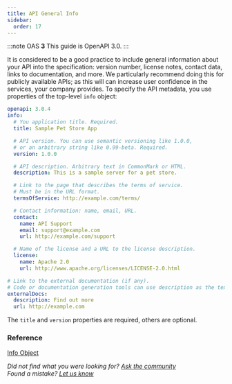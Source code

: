```yaml
---
title: API General Info
sidebar:
  order: 17
---
```


:::note
OAS **3** This guide is OpenAPI 3.0.
:::

It is considered to be a good practice to include general information about your API into the specification: version number, license notes, contact data, links to documentation, and more. We particularly recommend doing this for publicly available APIs; as this will can increase user confidence in the services, your company provides. To specify the API metadata, you use properties of the top-level `info` object:

```yaml
openapi: 3.0.4
info:
  # You application title. Required.
  title: Sample Pet Store App

  # API version. You can use semantic versioning like 1.0.0,
  # or an arbitrary string like 0.99-beta. Required.
  version: 1.0.0

  # API description. Arbitrary text in CommonMark or HTML.
  description: This is a sample server for a pet store.

  # Link to the page that describes the terms of service.
  # Must be in the URL format.
  termsOfService: http://example.com/terms/

  # Contact information: name, email, URL.
  contact:
    name: API Support
    email: support@example.com
    url: http://example.com/support

  # Name of the license and a URL to the license description.
  license:
    name: Apache 2.0
    url: http://www.apache.org/licenses/LICENSE-2.0.html

# Link to the external documentation (if any).
# Code or documentation generation tools can use description as the text of the link.
externalDocs:
  description: Find out more
  url: http://example.com
```

The `title` and `version` properties are required, others are optional.

### Reference

[Info Object](https://github.com/OAI/OpenAPI-Specification/blob/master/versions/3.0.4.md#info-object)

_Did not find what you were looking for? [Ask the community](https://community.smartbear.com/t5/Swagger-Open-Source-Tools/bd-p/SwaggerOSTools)  
Found a mistake? [Let us know](https://github.com/swagger-api/swagger.io/issues)_
